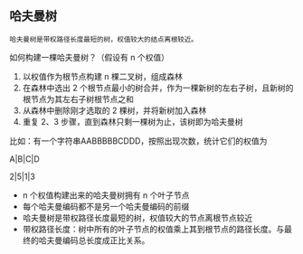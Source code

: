 ## 哈夫曼树
```给定N个权值作为N个叶子结点，构造一棵二叉树，若该树的带权路径长度达到最小，称这样的二叉树为最优二叉树，也称为哈夫曼树(Huffman Tree)。
哈夫曼树是带权路径长度最短的树，权值较大的结点离根较近。
```

如何构建一棵哈夫曼树？（假设有 n 个权值）
1. 以权值作为根节点构建 n 棵二叉树，组成森林
2. 在森林中选出 2 个根节点最小的树合并，作为一棵新树的左右子树，且新树的根节点为其左右子树根节点之和
3. 从森林中删除刚才选取的 2 棵树，并将新树加入森林
4. 重复 2、3 步骤，直到森林只剩一棵树为止，该树即为哈夫曼树

比如：有一个字符串AABBBBBCDDD，按照出现次数，统计它们的权值为

A|B|C|D

2|5|1|3

- n 个权值构建出来的哈夫曼树拥有 n 个叶子节点
- 每个哈夫曼编码都不是另一个哈夫曼编码的前缀
- 哈夫曼树是带权路径长度最短的树，权值较大的节点离根节点较近
- 带权路径长度：树中所有的叶子节点的权值乘上其到根节点的路径长度。与最终的哈夫曼编码总长度成正比关系。
